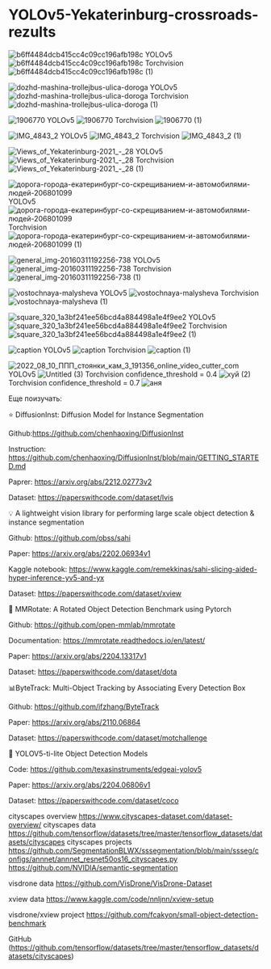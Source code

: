# YOLOv5-Yekaterinburg-crossroads-rezults


![b6ff4484dcb415cc4c09cc196afb198c](https://user-images.githubusercontent.com/78149103/227794680-16df1ebf-37db-4a1b-8dc2-101684f23b4d.png)
YOLOv5
![b6ff4484dcb415cc4c09cc196afb198c](https://user-images.githubusercontent.com/78149103/227794906-b68e2197-b72f-473f-afc9-44a4db6bb668.png)
Torchvision
![b6ff4484dcb415cc4c09cc196afb198c (1)](https://user-images.githubusercontent.com/78149103/229369097-6b47fe53-9e33-4b4f-9014-856cd8810f4b.png)

![dozhd-mashina-trollejbus-ulica-doroga](https://user-images.githubusercontent.com/78149103/227794681-1d8fdeed-f146-4ec4-9ef1-555100a40876.jpg)
YOLOv5
![dozhd-mashina-trollejbus-ulica-doroga](https://user-images.githubusercontent.com/78149103/227794755-4464794e-bac5-4e5f-8ef2-5e04ead6b46f.png)
Torchvision
![dozhd-mashina-trollejbus-ulica-doroga (1)](https://user-images.githubusercontent.com/78149103/229369880-0ed2905f-3c69-47e9-a65e-cf3a46854500.png)


![1906770](https://user-images.githubusercontent.com/78149103/227794682-a6b6d83b-035a-4cde-86b9-f7a2460df9c1.jpg)
YOLOv5
![1906770](https://user-images.githubusercontent.com/78149103/227794935-cccbe316-d6c8-4125-8b65-848c6b4e5ccc.png)
Torchvision
![1906770 (1)](https://user-images.githubusercontent.com/78149103/229369111-3ddb016b-dd5a-45e1-9cf1-12e0eb021fe3.png)

![IMG_4843_2](https://user-images.githubusercontent.com/78149103/227794683-74533a56-1a73-4a14-8eb6-643f048ec8a6.jpg)
YOLOv5
![IMG_4843_2](https://user-images.githubusercontent.com/78149103/227794925-76cfe02c-38e1-41d9-9f68-592203872d26.png)
Torchvision
![IMG_4843_2 (1)](https://user-images.githubusercontent.com/78149103/229369102-47e6d26e-70b1-40f2-8c03-9c8796ebd01d.png)

![Views_of_Yekaterinburg-2021_-_28](https://user-images.githubusercontent.com/78149103/227794687-bc1cbbdf-76a6-4b08-98a8-bcefd5779766.jpeg)
YOLOv5
![Views_of_Yekaterinburg-2021_-_28](https://user-images.githubusercontent.com/78149103/227794916-6a08f13c-de46-4e3c-a8bc-0b638f46e2c2.png)
Torchvision
![Views_of_Yekaterinburg-2021_-_28 (1)](https://user-images.githubusercontent.com/78149103/229369887-2ca934f4-d203-432b-bfdf-96d75236bb50.png)


![дорога-города-екатеринбург-со-скрещиванием-и-автомобилями-людей-206801099](https://user-images.githubusercontent.com/78149103/227794691-72829269-ea47-492e-9484-c3c778f3a25d.jpg)
YOLOv5
![дорога-города-екатеринбург-со-скрещиванием-и-автомобилями-людей-206801099](https://user-images.githubusercontent.com/78149103/227794797-ba11e112-029f-4cda-b8ae-847d3af8b152.png)
Torchvision
![дорога-города-екатеринбург-со-скрещиванием-и-автомобилями-людей-206801099 (1)](https://user-images.githubusercontent.com/78149103/229369923-2d330fa1-061c-409b-a854-18756f5fc88a.png)


![general_img-20160311192256-738](https://user-images.githubusercontent.com/78149103/227794693-278ee921-7ba1-4830-8052-9fbe1b1e7139.jpg)
YOLOv5
![general_img-20160311192256-738](https://user-images.githubusercontent.com/78149103/227794806-a91fc3c8-1353-478e-b6ee-e271e34eb74f.png)
Torchvision
![general_img-20160311192256-738 (1)](https://user-images.githubusercontent.com/78149103/229369054-c7bbd523-3a50-4f79-9245-3eb4c5a4f8e1.png)

![vostochnaya-malysheva](https://user-images.githubusercontent.com/78149103/227795217-b2273274-e3ca-4b44-aa9b-7d3fddcdb09c.jpg)
YOLOv5
![vostochnaya-malysheva](https://user-images.githubusercontent.com/78149103/227794829-79277634-bc62-48c8-bd8e-6f1bd70cdae8.png)
Torchvision
![vostochnaya-malysheva (1)](https://user-images.githubusercontent.com/78149103/229369807-1e91627f-93a1-429b-a070-8e69f6a55a55.png)


![square_320_1a3bf241ee56bcd4a884498a1e4f9ee2](https://user-images.githubusercontent.com/78149103/227795201-4eb6215c-f62c-4f24-bac2-9804087f0522.jpg)
YOLOv5
![square_320_1a3bf241ee56bcd4a884498a1e4f9ee2](https://user-images.githubusercontent.com/78149103/227794834-f674d6d8-ec8c-4c8c-91bd-c0057cfe0d2f.png)
Torchvision
![square_320_1a3bf241ee56bcd4a884498a1e4f9ee2 (1)](https://user-images.githubusercontent.com/78149103/229369086-076ac0d0-d92a-4267-a10a-37d3e1ded752.png)

![caption](https://user-images.githubusercontent.com/78149103/227795155-978fe2b8-067e-430c-bbda-e10368baa45f.jpg)
YOLOv5
![caption](https://user-images.githubusercontent.com/78149103/227794896-b3b3adba-bc93-4569-849c-db758675d76d.png)
Torchvision
![caption (1)](https://user-images.githubusercontent.com/78149103/229369038-2a6f09dd-0da8-44c7-82a8-f27eb07e271b.png)

![2022_08_10_ППП_стоянки_кам_3_191356_online_video_cutter_com](https://user-images.githubusercontent.com/78149103/229362217-3603b2b1-85bb-444f-aed0-900ef2a52067.gif)
YOLOv5
![Untitled (3)](https://user-images.githubusercontent.com/78149103/229361764-3f2ad1f0-727f-4b03-a99e-d9ca3860973b.gif)
Torchvision confidence_threshold = 0.4
![хуй (2)](https://user-images.githubusercontent.com/78149103/229373334-b98d64b8-c4d3-40b3-a87d-db3dfb675d7b.gif)
Torchvision confidence_threshold = 0.7
![аня](https://user-images.githubusercontent.com/78149103/229375853-8368d48b-38a8-4d8e-86db-94be10f20aee.gif)




Еще поизучать:

⭐️ DiffusionInst: Diffusion Model for Instance Segmentation

Github:https://github.com/chenhaoxing/DiffusionInst

Instruction: https://github.com/chenhaoxing/DiffusionInst/blob/main/GETTING_STARTED.md

Paprer: https://arxiv.org/abs/2212.02773v2

Dataset: https://paperswithcode.com/dataset/lvis


💡 A lightweight vision library for performing large scale object detection & instance segmentation

Github: https://github.com/obss/sahi

Paper: https://arxiv.org/abs/2202.06934v1

Kaggle notebook: https://www.kaggle.com/remekkinas/sahi-slicing-aided-hyper-inference-yv5-and-yx

Dataset: https://paperswithcode.com/dataset/xview


🚗 MMRotate: A Rotated Object Detection Benchmark using Pytorch

Github: https://github.com/open-mmlab/mmrotate

Documentation: https://mmrotate.readthedocs.io/en/latest/

Paper: https://arxiv.org/abs/2204.13317v1

Dataset: https://paperswithcode.com/dataset/dota


📊ByteTrack: Multi-Object Tracking by Associating Every Detection Box

Github: https://github.com/ifzhang/ByteTrack

Paper: https://arxiv.org/abs/2110.06864

Dataset: https://paperswithcode.com/dataset/motchallenge

🔦 YOLOV5-ti-lite Object Detection Models

Code: https://github.com/texasinstruments/edgeai-yolov5

Paper: https://arxiv.org/abs/2204.06806v1

Dataset: https://paperswithcode.com/dataset/coco

cityscapes overview 
https://www.cityscapes-dataset.com/dataset-overview/
cityscapes data
https://github.com/tensorflow/datasets/tree/master/tensorflow_datasets/datasets/cityscapes
cityscapes projects
https://github.com/SegmentationBLWX/sssegmentation/blob/main/ssseg/configs/annnet/annnet_resnet50os16_cityscapes.py
https://github.com/NVIDIA/semantic-segmentation

visdrone data
https://github.com/VisDrone/VisDrone-Dataset

xview data 
https://www.kaggle.com/code/nnljnn/xview-setup

visdrone/xview project
https://github.com/fcakyon/small-object-detection-benchmark

GitHub (https://github.com/tensorflow/datasets/tree/master/tensorflow_datasets/datasets/cityscapes)
